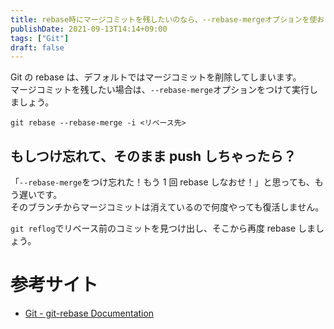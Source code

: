 ```yaml
---
title: rebase時にマージコミットを残したいのなら、--rebase-mergeオプションを使おう
publishDate: 2021-09-13T14:14+09:00
tags: ["Git"]
draft: false
---
```


Git の rebase は、デフォルトではマージコミットを削除してしまいます。  
マージコミットを残したい場合は、`--rebase-merge`オプションをつけて実行しましょう。

```
git rebase --rebase-merge -i <リベース先>
```

## もしつけ忘れて、そのまま push しちゃったら？

「`--rebase-merge`をつけ忘れた！もう 1 回 rebase しなおせ！」と思っても、もう遅いです。  
そのブランチからマージコミットは消えているので何度やっても復活しません。

`git reflog`でリベース前のコミットを見つけ出し、そこから再度 rebase しましょう。

# 参考サイト

- [Git - git-rebase Documentation](https://git-scm.com/docs/git-rebase#Documentation/git-rebase.txt---rebase-mergesrebase-cousinsno-rebase-cousins)
